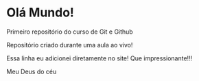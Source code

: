 # Olá Mundo!
 Primeiro repositório do curso de Git e Github

Repositório criado durante uma aula ao vivo!

Essa linha eu adicionei diretamente no site! Que impressionante!!!

Meu Deus do céu

